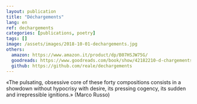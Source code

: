```yaml
---
layout: publication
title: "Déchargements"
lang: en
ref: dechargements
categories: [publications, poetry]
tags: []
image: /assets/images/2018-10-01-dechargements.jpg
others:
  amazon: https://www.amazon.it/product/dp/B07HSJW75G/
  goodreads: https://www.goodreads.com/book/show/42182210-d-chargements
  github: https://github.com/reale/dechargements
---
```


«The pulsating, obsessive core of these forty compositions consists in a showdown without hypocrisy with desire, its pressing cogency, its sudden and irrepressible ignitions.» (Marco Russo)
